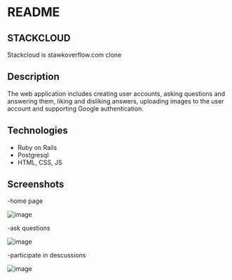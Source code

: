 # README

## STACKCLOUD 
Stackcloud is stawkoverflow.com clone


## Description
The web application includes creating user accounts, asking questions and answering them, liking and disliking answers, uploading images to the user account and supporting Google authentication.


## Technologies
- Ruby on Rails
- Postgresql
- HTML, CSS, JS

## Screenshots
-home page

![image](https://user-images.githubusercontent.com/59819615/154058534-a83c1ef9-0bfa-4f4e-9200-f823871d3fb9.png)

-ask questions

![image](https://user-images.githubusercontent.com/59819615/154058644-85e77ef9-2e0c-4478-b04d-74c1e8c1c669.png)

-participate in descussions

![image](https://user-images.githubusercontent.com/59819615/154059166-9a7af67b-bd97-4cc6-9136-cb2db496f936.png)













